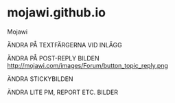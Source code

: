 mojawi.github.io
================

Mojawi 


ÄNDRA PÅ TEXTFÄRGERNA VID INLÄGG

ÄNDRA PÅ POST-REPLY BILDEN
http://mojawi.com/images/Forum/button_topic_reply.png

ÄNDRA STICKYBILDEN

ÄNDRA LITE PM, REPORT ETC. BILDER
